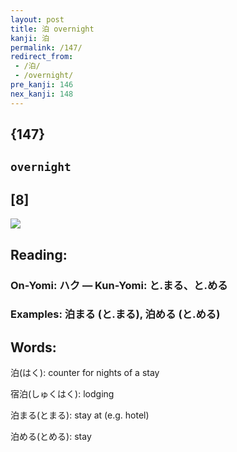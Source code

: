 ```yaml
---
layout: post
title: 泊 overnight
kanji: 泊
permalink: /147/
redirect_from:
 - /泊/
 - /overnight/
pre_kanji: 146
nex_kanji: 148
---
```


## {147}

## `overnight`

## [8]

<div class="stroke"><img src="E6B38A.png" /></div>

## Reading:

### On-Yomi: ハク &mdash; Kun-Yomi: と.まる、と.める

### Examples: 泊まる (と.まる), 泊める (と.める)

## Words:

泊(はく): counter for nights of a stay

宿泊(しゅくはく): lodging

泊まる(とまる): stay at (e.g. hotel)

泊める(とめる): stay

